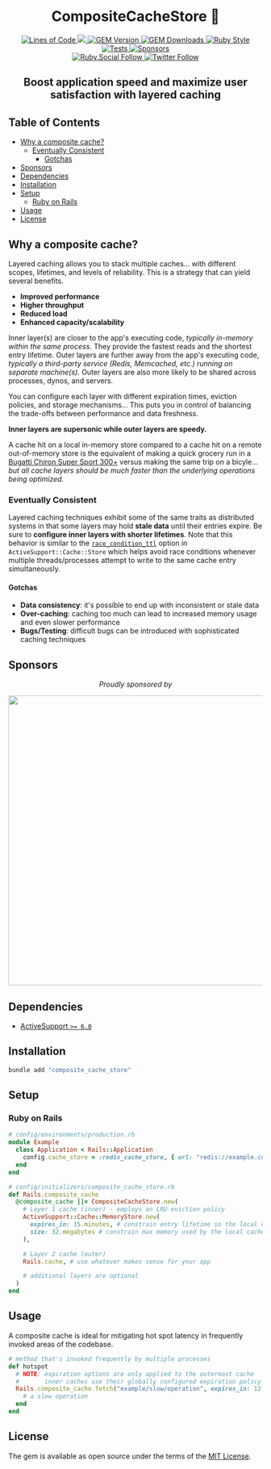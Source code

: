 <p align="center">
  <h1 align="center">CompositeCacheStore 🚀</h1>
  <p align="center">
    <a href="http://blog.codinghorror.com/the-best-code-is-no-code-at-all/">
      <img alt="Lines of Code" src="https://img.shields.io/badge/loc-119-47d299.svg" />
    </a>
    <a href="https://codeclimate.com/github/hopsoft/composite_cache_store/maintainability">
      <img src="https://api.codeclimate.com/v1/badges/80bcd3acced072534a3a/maintainability" />
    </a>
    <a href="https://rubygems.org/gems/composite_cache_store">
      <img alt="GEM Version" src="https://img.shields.io/gem/v/composite_cache_store?color=168AFE&include_prereleases&logo=ruby&logoColor=FE1616">
    </a>
    <a href="https://rubygems.org/gems/composite_cache_store">
      <img alt="GEM Downloads" src="https://img.shields.io/gem/dt/composite_cache_store?color=168AFE&logo=ruby&logoColor=FE1616">
    </a>
    <a href="https://github.com/testdouble/standard">
      <img alt="Ruby Style" src="https://img.shields.io/badge/style-standard-168AFE?logo=ruby&logoColor=FE1616" />
    </a>
    <a href="https://github.com/hopsoft/composite_cache_store/actions/workflows/tests.yml">
      <img alt="Tests" src="https://github.com/hopsoft/composite_cache_store/actions/workflows/tests.yml/badge.svg" />
    </a>
    <a href="https://github.com/sponsors/hopsoft">
      <img alt="Sponsors" src="https://img.shields.io/github/sponsors/hopsoft?color=eb4aaa&logo=GitHub%20Sponsors" />
    </a>
    <br>
    <a href="https://ruby.social/@hopsoft">
      <img alt="Ruby.Social Follow" src="https://img.shields.io/mastodon/follow/000008274?domain=https%3A%2F%2Fruby.social&label=%40hopsoft&style=social">
    </a>
    <a href="https://twitter.com/hopsoft">
      <img alt="Twitter Follow" src="https://img.shields.io/twitter/url?label=%40hopsoft&style=social&url=https%3A%2F%2Ftwitter.com%2Fhopsoft">
    </a>
  </p>
  <h2 align="center">Boost application speed and maximize user satisfaction with layered caching</h2>
</p>

<!-- Tocer[start]: Auto-generated, don't remove. -->

## Table of Contents

  - [Why a composite cache?](#why-a-composite-cache)
    - [Eventually Consistent](#eventually-consistent)
      - [Gotchas](#gotchas)
  - [Sponsors](#sponsors)
  - [Dependencies](#dependencies)
  - [Installation](#installation)
  - [Setup](#setup)
    - [Ruby on Rails](#ruby-on-rails)
  - [Usage](#usage)
  - [License](#license)

<!-- Tocer[finish]: Auto-generated, don't remove. -->

## Why a composite cache?

Layered caching allows you to stack multiple caches... with different scopes, lifetimes, and levels of reliability.
This is a strategy that can yield several benefits.

- __Improved performance__
- __Higher throughput__
- __Reduced load__
- __Enhanced capacity/scalability__

Inner layer(s) are closer to the app's executing code, _typically in-memory within the same process_.
They provide the fastest reads and the shortest entry lifetime.
Outer layers are further away from the app's executing code,
_typically a third-party service (Redis, Memcached, etc.) running on separate machine(s)._
Outer layers are also more likely to be shared across processes, dynos, and servers.

You can configure each layer with different expiration times, eviction policies, and storage mechanisms...
This puts you in control of balancing the trade-offs between performance and data freshness.

__Inner layers are supersonic while outer layers are speedy.__

A cache hit on a local in-memory store compared to a cache hit on a remote out-of-memory store
is the equivalent of making a quick grocery run in a
[Bugatti Chiron Super Sport 300+](https://www.bugatti.com/models/chiron-models/chiron-super-sport-300/)
versus making the same trip on a bicyle...
_but all cache layers should be much faster than the underlying operations being optimized._

### Eventually Consistent

Layered caching techniques exhibit some of the same traits as distributed systems
in that some layers may hold __stale data__ until their entries expire.
Be sure to __configure inner layers with shorter lifetimes__.
Note that this behavior is similar to the
[`race_condition_ttl`](https://api.rubyonrails.org/classes/ActiveSupport/Cache/Store.html#method-i-fetch-label-Options)
option in `ActiveSupport::Cache::Store` which helps avoid race conditions whenever multiple threads/processes attempt to write to the same cache entry simultaneously.

#### Gotchas

- __Data consistency__: it's possible to end up with inconsistent or stale data
- __Over-caching__: caching too much can lead to increased memory usage and even slower performance
- __Bugs/Testing__: difficult bugs can be introduced with sophisticated caching techniques

## Sponsors

<p align="center">
  <em>Proudly sponsored by</em>
</p>
<p align="center">
  <a href="https://www.clickfunnels.com?utm_source=hopsoft&utm_medium=open-source&utm_campaign=composite_cache_store">
    <img src="https://images.clickfunnel.com/uploads/digital_asset/file/176632/clickfunnels-dark-logo.svg" width="575" />
  </a>
</p>

## Dependencies

- [ActiveSupport `>= 6.0`](https://github.com/rails/rails/tree/main/activesupport)

## Installation

```sh
bundle add "composite_cache_store"
```

## Setup

### Ruby on Rails

```ruby
# config/environments/production.rb
module Example
  class Application < Rails::Application
    config.cache_store = :redis_cache_store, { url: "redis://example.com:6379/1" }
  end
end
```

```ruby
# config/initializers/composite_cache_store.rb
def Rails.composite_cache
  @composite_cache ||= CompositeCacheStore.new(
    # Layer 1 cache (inner) - employs an LRU eviction policy
    ActiveSupport::Cache::MemoryStore.new(
      expires_in: 15.minutes, # constrain entry lifetime so the local cache doesn't drift out of sync
      size: 32.megabytes # constrain max memory used by the local cache
    ),

    # Layer 2 cache (outer)
    Rails.cache, # use whatever makes sense for your app

    # additional layers are optional
  )
end
```

## Usage

A composite cache is ideal for mitigating hot spot latency in frequently invoked areas of the codebase.

```ruby
# method that's invoked frequently by multiple processes
def hotspot
  # NOTE: expiration options are only applied to the outermost cache
  #       inner caches use their globally configured expiration policy
  Rails.composite_cache.fetch("example/slow/operation", expires_in: 12.hours) do
    # a slow operation
  end
end
```

## License

The gem is available as open source under the terms of the [MIT License](https://opensource.org/licenses/MIT).
